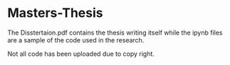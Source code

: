 # Masters-Thesis

The Disstertaion.pdf contains the thesis writing itself while the ipynb files are a sample of the code used in the research. 

Not all code has been uploaded due to copy right. 
